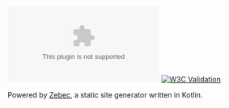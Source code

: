 [![Website](https://img.shields.io/website/https/seansoper.com)](https://seansoper.com)
[![W3C Validation](https://img.shields.io/w3c-validation/html?targetUrl=https%3A%2F%2Fseansoper.com)](https://validator.w3.org/nu/?doc=https%3A%2F%2Fseansoper.com%2F)

Powered by [Zebec](https://github.com/ssoper/Zebec), a static site generator written in Kotlin.